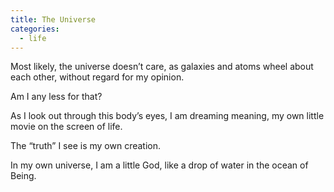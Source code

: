 ```yaml
---
title: The Universe
categories:
  - life
---
```

Most likely,
the universe doesn’t care,
as galaxies and atoms
wheel about each other,
without regard for my opinion.

Am I any less for that?

As I look out
through this body’s eyes,
I am dreaming meaning,
my own little movie
on the screen of life.

The “truth” I see
is my own creation.

In my own universe,
I am a little God,
like a drop of water
in the ocean of Being.
